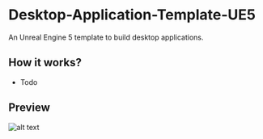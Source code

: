 # Desktop-Application-Template-UE5
An Unreal Engine 5 template to build desktop applications.

## How it works?
- Todo

## Preview

![alt text](https://i.imgur.com/TxgAwuj.png)